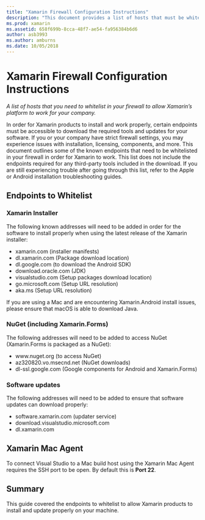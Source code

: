 ```yaml
---
title: "Xamarin Firewall Configuration Instructions"
description: "This document provides a list of hosts that must be whitelisted in your firewall to allow Xamarin to work in a corporate environment."
ms.prod: xamarin
ms.assetid: 658f699b-8cca-48f7-ae54-fa956384b6d6
author: asb3993
ms.author: amburns
ms.date: 10/05/2018
---
```


# Xamarin Firewall Configuration Instructions

_A list of hosts that you need to whitelist in your firewall to allow Xamarin’s platform to work for your company._

In order for Xamarin products to install and work properly, certain endpoints must be accessible to download the required tools and updates for your software. If you or your company have strict firewall settings, you may experience issues with installation, licensing, components, and more. This document outlines some of the known endpoints that need to be whitelisted in your firewall in order for Xamarin to work. This list does not include the endpoints required for any third-party tools included in the download. If you are still experiencing trouble after going through this list, refer to the Apple or Android installation troubleshooting guides.

## Endpoints to Whitelist

### Xamarin Installer

The following known addresses will need to be added in order for the software to install properly when using the latest release of the Xamarin installer:

- xamarin.com (installer manifests)
- dl.xamarin.com (Package download location)
- dl.google.com (to download the Android SDK)
- download.oracle.com (JDK)
- visualstudio.com (Setup packages download location)
- go.microsoft.com (Setup URL resolution)
- aka.ms (Setup URL resolution)

If you are using a Mac and are encountering Xamarin.Android install issues, please ensure that macOS is able to download Java.

### NuGet (including Xamarin.Forms)

The following addresses will need to be added to access NuGet (Xamarin.Forms is packaged as a NuGet):

- www\.nuget.org (to access NuGet)
- az320820.vo.msecnd.net (NuGet downloads)
- dl-ssl.google.com (Google components for Android and Xamarin.Forms)

### Software updates

The following addresses will need to be added to ensure that software updates can download properly:

- software.xamarin.com (updater service)
- download.visualstudio.microsoft.com
- dl.xamarin.com

## Xamarin Mac Agent

To connect Visual Studio to a Mac build host using the Xamarin Mac Agent requires the SSH port to be open. By default this is **Port 22**.

## Summary

This guide covered the endpoints to whitelist to allow Xamarin products to install and update properly on your machine.
